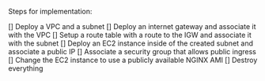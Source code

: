 Steps for implementation:

[] Deploy a VPC and a subnet
[] Deploy an internet gateway and associate it with the VPC
[] Setup a route table with a route to the IGW and associate it with the subnet
[] Deploy an EC2 instance inside of the created subnet and associate a public IP
[] Associate a security group that allows public ingress
[] Change the EC2 instance to use a publicly available NGINX AMI
[] Destroy everything
